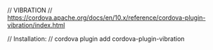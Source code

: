 // VIBRATION
// https://cordova.apache.org/docs/en/10.x/reference/cordova-plugin-vibration/index.html

// Installation:
// cordova plugin add cordova-plugin-vibration
